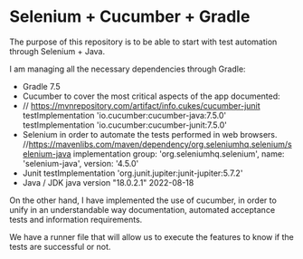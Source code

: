 # Selenium + Cucumber + Gradle


The purpose of this repository is to be able to start with test automation through Selenium + Java. 

I am managing all the necessary dependencies through Gradle: 
 - Gradle 7.5
 - Cucumber to cover the most critical aspects of the app documented: 
 - 
    // https://mvnrepository.com/artifact/info.cukes/cucumber-junit
    testImplementation 'io.cucumber:cucumber-java:7.5.0'
    testImplementation 'io.cucumber:cucumber-junit:7.5.0'
 - Selenium in order to automate the tests performed in web browsers.
    //https://mavenlibs.com/maven/dependency/org.seleniumhq.selenium/selenium-java
    implementation group: 'org.seleniumhq.selenium', name: 'selenium-java', version: '4.5.0'
 - Junit
    testImplementation 'org.junit.jupiter:junit-jupiter:5.7.2'
 - Java / JDK 
    java version "18.0.2.1" 2022-08-18

On the other hand, I have implemented the use of cucumber, in order to unify in an understandable way documentation, automated acceptance tests and information requirements. 

We have a runner file that will allow us to execute the features to know if the tests are successful or not.
